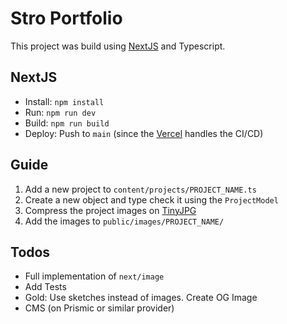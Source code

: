 # Stro Portfolio
This project was build using [NextJS](https://nextjs.org/) and Typescript.

## NextJS 
* Install: `npm install`
* Run: `npm run dev`
* Build: `npm run build` 
* Deploy: Push to `main` (since the [Vercel](https://vercel.com/) handles the CI/CD)


## Guide
1. Add a new project to `content/projects/PROJECT_NAME.ts`
2. Create a new object and type check it using the `ProjectModel`
3. Compress the project images on [TinyJPG](https://tinyjpg.com/)
4. Add the images to `public/images/PROJECT_NAME/`


## Todos
* Full implementation of `next/image`
* Add Tests
* Gold: Use sketches instead of images. Create OG Image
* CMS (on Prismic or similar provider)